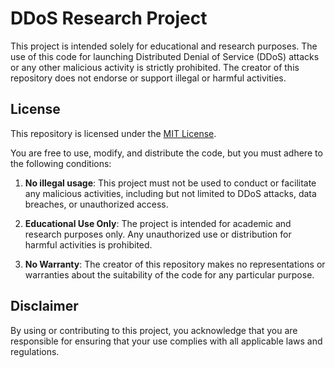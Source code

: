 # DDoS Research Project

This project is intended solely for educational and research purposes. The use of this code for launching Distributed Denial of Service (DDoS) attacks or any other malicious activity is strictly prohibited. The creator of this repository does not endorse or support illegal or harmful activities.

## License

This repository is licensed under the [MIT License](https://opensource.org/licenses/MIT).

You are free to use, modify, and distribute the code, but you must adhere to the following conditions:

1. **No illegal usage**: This project must not be used to conduct or facilitate any malicious activities, including but not limited to DDoS attacks, data breaches, or unauthorized access.
   
2. **Educational Use Only**: The project is intended for academic and research purposes only. Any unauthorized use or distribution for harmful activities is prohibited.

3. **No Warranty**: The creator of this repository makes no representations or warranties about the suitability of the code for any particular purpose.

## Disclaimer

By using or contributing to this project, you acknowledge that you are responsible for ensuring that your use complies with all applicable laws and regulations.
